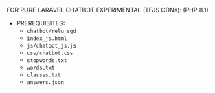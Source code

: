 FOR PURE LARAVEL CHATBOT EXPERIMENTAL (TFJS CDNs):
(PHP 8.1)

- PREREQUISITES:
  - `chatbot/relu_sgd`
  - `index_js.html`
  - `js/chatbot_js.js`
  - `css/chatbot.css`
  - `stopwords.txt`
  - `words.txt`
  - `classes.txt`
  - `answers.json`
